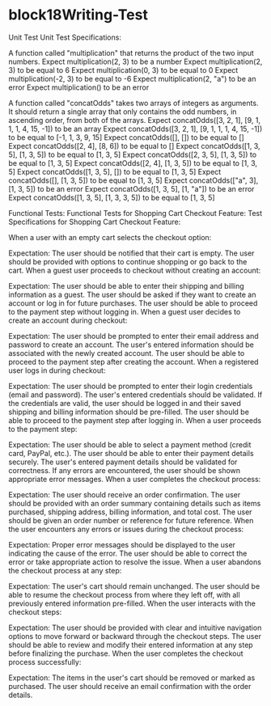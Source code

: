# block18Writing-Test
Unit Test Unit Test Specifications:

A function called "multiplication" that returns the product of the two input numbers. Expect multiplication(2, 3) to be a number Expect multiplication(2, 3) to be equal to 6 Expect multiplication(0, 3) to be equal to 0 Expect multiplication(-2, 3) to be equal to -6 Expect multiplication(2, "a") to be an error Expect multiplication() to be an error

A function called "concatOdds" takes two arrays of integers as arguments. It should return a single array that only contains the odd numbers, in ascending order, from both of the arrays. Expect concatOdds([3, 2, 1], [9, 1, 1, 1, 4, 15, -1]) to be an array Expect concatOdds([3, 2, 1], [9, 1, 1, 1, 4, 15, -1]) to be equal to [-1, 1, 3, 9, 15] Expect concatOdds([], []) to be equal to [] Expect concatOdds([2, 4], [8, 6]) to be equal to [] Expect concatOdds([1, 3, 5], [1, 3, 5]) to be equal to [1, 3, 5] Expect concatOdds([2, 3, 5], [1, 3, 5]) to be equal to [1, 3, 5] Expect concatOdds([2, 4], [1, 3, 5]) to be equal to [1, 3, 5] Expect concatOdds([1, 3, 5], []) to be equal to [1, 3, 5] Expect concatOdds([], [1, 3, 5]) to be equal to [1, 3, 5] Expect concatOdds(["a", 3], [1, 3, 5]) to be an error Expect concatOdds([1, 3, 5], [1, "a"]) to be an error Expect concatOdds([1, 3, 5], [1, 3, 3, 5]) to be equal to [1, 3, 5]

Functional Tests: Functional Tests for Shopping Cart Checkout Feature: Test Specifications for Shopping Cart Checkout Feature:

When a user with an empty cart selects the checkout option:

Expectation: The user should be notified that their cart is empty.
The user should be provided with options to continue shopping or go back to the cart.
When a guest user proceeds to checkout without creating an account:

Expectation: The user should be able to enter their shipping and billing information as a guest.
The user should be asked if they want to create an account or log in for future purchases.
The user should be able to proceed to the payment step without logging in.
When a guest user decides to create an account during checkout:

Expectation: The user should be prompted to enter their email address and password to create an account.
The user's entered information should be associated with the newly created account.
The user should be able to proceed to the payment step after creating the account.
When a registered user logs in during checkout:

Expectation: The user should be prompted to enter their login credentials (email and password).
The user's entered credentials should be validated.
If the credentials are valid, the user should be logged in and their saved shipping and billing information should be pre-filled.
The user should be able to proceed to the payment step after logging in.
When a user proceeds to the payment step:

Expectation: The user should be able to select a payment method (credit card, PayPal, etc.).
The user should be able to enter their payment details securely.
The user's entered payment details should be validated for correctness.
If any errors are encountered, the user should be shown appropriate error messages.
When a user completes the checkout process:

Expectation: The user should receive an order confirmation.
The user should be provided with an order summary containing details such as items purchased, shipping address, billing information, and total cost.
The user should be given an order number or reference for future reference.
When the user encounters any errors or issues during the checkout process:

Expectation: Proper error messages should be displayed to the user indicating the cause of the error.
The user should be able to correct the error or take appropriate action to resolve the issue.
When a user abandons the checkout process at any step:

Expectation: The user's cart should remain unchanged.
The user should be able to resume the checkout process from where they left off, with all previously entered information pre-filled.
When the user interacts with the checkout steps:

Expectation: The user should be provided with clear and intuitive navigation options to move forward or backward through the checkout steps.
The user should be able to review and modify their entered information at any step before finalizing the purchase.
When the user completes the checkout process successfully:

Expectation: The items in the user's cart should be removed or marked as purchased.
The user should receive an email confirmation with the order details.
